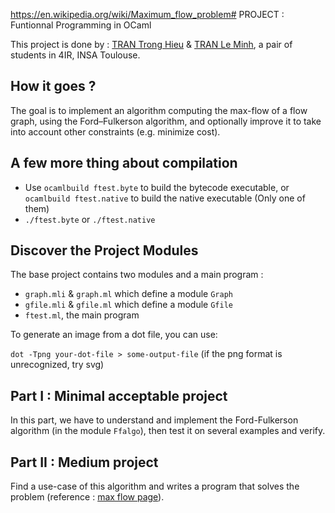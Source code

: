 https://en.wikipedia.org/wiki/Maximum_flow_problem# PROJECT : Funtionnal Programming in OCaml

This project is done by : [TRAN Trong Hieu](https://github.com/kuro10) & [TRAN Le Minh](https://github.com/tranleminh), a pair of students in 4IR, INSA Toulouse.

## How it goes ? 

The goal is to implement an algorithm computing the max-flow of a flow graph, using the Ford–Fulkerson algorithm, and optionally improve it to take into account other constraints (e.g. minimize cost).

## A few more thing about compilation
* Use `ocamlbuild ftest.byte` to build the bytecode executable, or `ocamlbuild ftest.native` to build the native executable (Only one of them)
* `./ftest.byte` or `./ftest.native` 

## Discover the Project Modules 

The base project contains two modules and a main program : 

* `graph.mli` & `graph.ml` which define a module `Graph`
* `gfile.mli` & `gfile.ml` which define a module `Gfile`
* `ftest.ml`, the main program 

To generate an image from a dot file, you can use: 

 `dot -Tpng your-dot-file > some-output-file` (if the png format is unrecognized, try svg)

## Part I : Minimal acceptable project

In this part, we have to understand and implement the Ford-Fulkerson algorithm (in the module `Ffalgo`), then test it on several examples and verify.

## Part II : Medium project

Find a use-case of this algorithm and writes a program that solves the problem (reference : [max flow page](https://en.wikipedia.org/wiki/Maximum_flow_problem)).




